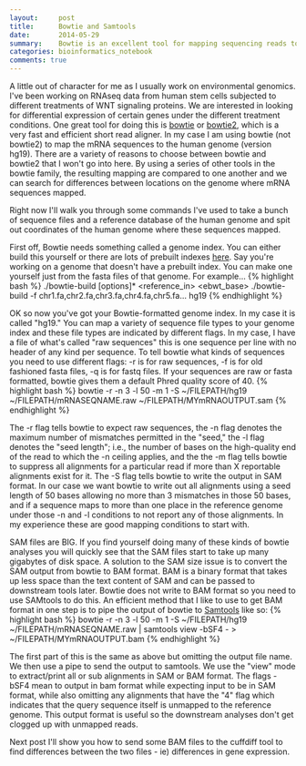 ```yaml
---
layout:     post
title:      Bowtie and Samtools
date:       2014-05-29
summary:    Bowtie is an excellent tool for mapping sequencing reads to long reference sequences, such as the human genome. Here I'll give an introduction to using Bowtie and the great utility Samtools
categories: bioinformatics_notebook
comments: true
---
```

A little out of character for me as I usually work on environmental genomics. I've been working on RNAseq data from human stem cells subjected to different treatments of WNT signaling proteins. We are interested in looking for differential expression of certain genes under the different treatment conditions. One great tool for doing this is [bowtie](http://bowtie-bio.sourceforge.net/index.shtml) or [bowtie2](http://bowtie-bio.sourceforge.net/bowtie2/index.shtml), which is a very fast and efficient short read aligner. In my case I am using bowtie (not bowtie2) to map the mRNA sequences to the human genome (version hg19). There are a variety of reasons to choose between bowtie and bowtie2 that I won't go into here. By using a series of other tools in the bowtie family, the resulting mapping are compared to one another and we can search for differences between locations on the genome where mRNA sequences mapped.

Right now I'll walk you through some commands I've used to take a bunch of sequence files and a reference database of the human genome and spit out coordinates of the human genome where these sequences mapped.

First off, Bowtie needs something called a genome index. You can either build this yourself or there are lots of prebuilt indexes [here](http://support.illumina.com/sequencing/sequencing_software/igenome.html). Say you're working on a genome that doesn't have a prebuilt index. You can make one yourself just from the fasta files of that genome. For example...
{% highlight bash %}
./bowtie-build [options]* <reference_in> <ebwt_base>
./bowtie-build -f chr1.fa,chr2.fa,chr3.fa,chr4.fa,chr5.fa... hg19
{% endhighlight %}

OK so now you've got your Bowtie-formatted genome index. In my case it is called "hg19." You can map a variety of sequence file types to your genome index and these file types are indicated by different flags. In my case, I have a file of what's called "raw sequences" this is one sequence per line with no header of any kind per sequence. To tell bowtie what kinds of sequences you need to use different flags: -r is for raw sequences, -f is for old fashioned fasta files, -q is for fastq files. If your sequences are raw or fasta formatted, bowtie gives them a default Phred quality score of 40.
{% highlight bash %}
bowtie -r -n 3 -l 50 -m 1 -S ~/FILEPATH/hg19 ~/FILEPATH/mRNASEQNAME.raw ~/FILEPATH/MYmRNAOUTPUT.sam
{% endhighlight %}

The -r flag tells bowtie to expect raw sequences, the -n flag denotes the maximum number of mismatches permitted in the "seed," the -l flag denotes the "seed length"; i.e., the number of bases on the high-quality end of the read to which the -n ceiling applies, and the the -m flag tells bowtie to suppress all alignments for a particular read if more than X reportable alignments exist for it. The -S flag tells bowtie to write the output in SAM format. In our case we want bowtie to write out all alignments using a seed length of 50 bases allowing no more than 3 mismatches in those 50 bases, and if a sequence maps to more than one place in the reference genome under those -n and -l conditions to not report any of those alignments. In my experience these are good mapping conditions to start with.

SAM files are BIG. If you find yourself doing many of these kinds of bowtie analyses you will quickly see that the SAM files start to take up many gigabytes of disk space. A solution to the SAM size issue is to convert the SAM output from bowtie to BAM format. BAM is a binary format that takes up less space than the text content of SAM and can be passed to downstream tools later. Bowtie does not write to BAM format so you need to use SAMtools to do this. An efficient method that I like to use to get BAM format in one step is to pipe the output of bowtie to [Samtools](http://samtools.sourceforge.net/) like so:
{% highlight bash %}
bowtie -r -n 3 -l 50 -m 1 -S ~/FILEPATH/hg19 ~/FILEPATH/mRNASEQNAME.raw | samtools view -bSF4 - > ~/FILEPATH/MYmRNAOUTPUT.bam
{% endhighlight %}

The first part of this is the same as above but omitting the output file name. We then use a pipe to send the output to samtools. We use the "view" mode to extract/print all or sub alignments in SAM or BAM format. The flags -bSF4 mean to output in bam format while expecting input to be in SAM format, while also omitting any alignments that have the "4" flag which indicates that the query sequence itself is unmapped to the reference genome. This output format is useful so the downstream analyses don't get clogged up with unmapped reads.

Next post I'll show you how to send some BAM files to the cuffdiff tool to find differences between the two files - ie) differences in gene expression.
